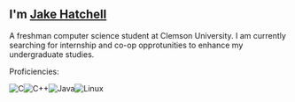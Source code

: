 ## I'm [Jake Hatchell][linkedin]

A freshman computer science student at Clemson University. I am currently searching for internship and co-op opprotunities to enhance my undergraduate studies. 

Proficiencies:
<div style="display: flex;">
  <img src="https://img.shields.io/badge/C-%2300599C.svg?style=for-the-badge&logo=c&logoColor=white" alt="C">
  <img src="https://img.shields.io/badge/C++-%2300599C.svg?style=for-the-badge&logo=c%2B%2B&logoColor=white" alt="C++">
  <img src="https://img.shields.io/badge/Java-%23ED8B00.svg?style=for-the-badge&logo=java&logoColor=white" alt="Java">
  <img src="https://img.shields.io/badge/Linux-%23FCC624.svg?style=for-the-badge&logo=linux&logoColor=black" alt="Linux">
</div>

[linkedin]: https://www.linkedin.com/in/jakehatchell/
[github]: https://github.com/jakehatchell

<!---
jakehatchell/jakehatchell is a ✨ special ✨ repository because its `README.md` (this file) appears on your GitHub profile.
You can click the Preview link to take a look at your changes.
--->

